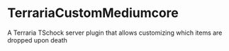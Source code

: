 # TerrariaCustomMediumcore
A Terraria TSchock server plugin that allows customizing which items are dropped upon death
